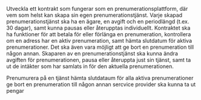 Utveckla ett kontrakt som fungerar som en prenumerationsplattform, där vem som helst kan skapa sin egen prenumerationstjänst.
Varje skapad prenumerationstjänst ska ha en ägare, en avgift och en periodlängd (t.ex. 30 dagar), samt kunna pausas eller återupptas individuellt. Kontraktet ska ha funktioner för att betala för eller förlänga en prenumeration, kontrollera om en adress har en aktiv prenumeration, samt hämta slutdatum för aktiva prenumerationer. Det ska även vara möjligt att ge bort en prenumeration till någon annan. Skaparen av en prenumerationstjänst ska kunna ändra avgiften för prenumerationen, pausa eller återuppta just sin tjänst, samt ta ut de intäkter som har samlats in för den aktuella prenumerationen.

Prenumurera på en tjänst
hämta slutdataum för alla aktiva prenumerationer
ge bort en prenumeration till någon annan
sercvice provider ska kunna ta ut pengar
